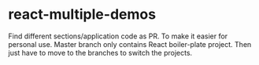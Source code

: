 # react-multiple-demos

Find different sections/application code as PR.
To make it easier for personal use.
Master branch only contains React boiler-plate project.
Then just have to move to the branches to switch the projects.
